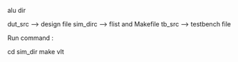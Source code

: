 alu dir

dut_src --> design file 
sim_dirc --> flist and Makefile
tb_src --> testbench file

Run command :

cd sim_dir
make vlt
